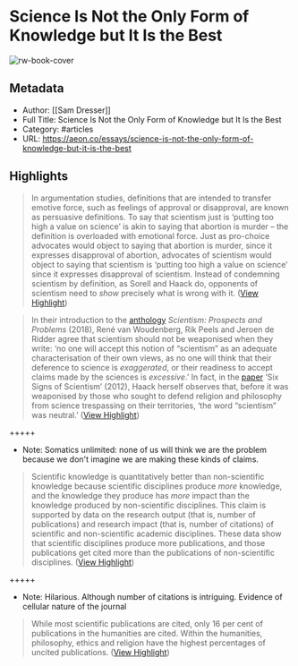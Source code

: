 # Science Is Not the Only Form of Knowledge but It Is the Best

![rw-book-cover](https://omicron.aeon.co/images/a754192b-4774-4704-ba8d-8fada94bfea5/header_essay-final-gettyimages-1252257453.jpg)

## Metadata
- Author: [[Sam Dresser]]
- Full Title: Science Is Not the Only Form of Knowledge but It Is the Best
- Category: #articles
- URL: https://aeon.co/essays/science-is-not-the-only-form-of-knowledge-but-it-is-the-best

## Highlights

> In argumentation studies, definitions that are intended to transfer emotive force, such as feelings of approval or disapproval, are known as persuasive definitions. To say that scientism just is ‘putting too high a value on science’ is akin to saying that abortion is murder – the definition is overloaded with emotional force. Just as pro-choice advocates would object to saying that abortion is murder, since it expresses disapproval of abortion, advocates of scientism would object to saying that scientism is ‘putting too high a value on science’ since it expresses disapproval of scientism. Instead of condemning scientism by definition, as Sorell and Haack do, opponents of scientism need to *show* precisely what is wrong with it. ([View Highlight](https://read.readwise.io/read/01h2n9f816djb2jd0cph5j9746))


> In their introduction to the [anthology](https://academic.oup.com/book/3743) *Scientism: Prospects and Problems* (2018), René van Woudenberg, Rik Peels and Jeroen de Ridder agree that scientism should not be weaponised when they write: ‘no one will accept this notion of “scientism” as an adequate characterisation of their own views, as no one will think that their deference to science is *exaggerated*, or their readiness to accept claims made by the sciences is *excessive*.’ In fact, in the [paper](https://www.pdcnet.org/logos-episteme/content/logos-episteme_2012_0003_0001_0075_0095) ‘Six Signs of Scientism’ (2012), Haack herself observes that, before it was weaponised by those who sought to defend religion and philosophy from science trespassing on their territories, ‘the word “scientism” was neutral.’ ([View Highlight](https://read.readwise.io/read/01h2n9fxq7dxjy3g6v9mpgrz30))


+++++ 
- Note: Somatics unlimited: none of us will think we are the problem because we don't imagine we are making these kinds of claims.


> Scientific knowledge is quantitatively better than non-scientific knowledge because scientific disciplines produce *more* knowledge, and the knowledge they produce has *more* impact than the knowledge produced by non-scientific disciplines. This claim is supported by data on the research output (that is, number of publications) and research impact (that is, number of citations) of scientific and non-scientific academic disciplines. These data show that scientific disciplines produce more publications, and those publications get cited more than the publications of non-scientific disciplines. ([View Highlight](https://read.readwise.io/read/01h2n9k2ad39kckazcfp4dvg31))


+++++ 
- Note: Hilarious. Although number of citations is intriguing. Evidence of cellular nature of the journal


> While most scientific publications are cited, only 16 per cent of publications in the humanities are cited. Within the humanities, philosophy, ethics and religion have the highest percentages of uncited publications. ([View Highlight](https://read.readwise.io/read/01h2n9pnd7vwwqy4b5nf3nz18d))

